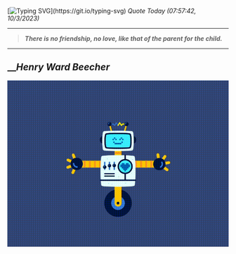 [![Typing SVG](https://readme-typing-svg.herokuapp.com?font=Press+Start+2P&color=C2F784&size=35&width=900&height=100&lines=Hello+World%2C+I'm+Hung+!)](https://git.io/typing-svg) 
_Quote Today (07:57:42, 10/3/2023)_
___
>**_There is no friendship, no love, like that of the parent for the child._**
___

## __**_Henry Ward Beecher_**

![RobotDance](src/assets/images/robot-dancing-dribble.gif?style=center)
